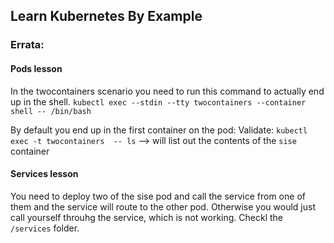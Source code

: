 ## Learn Kubernetes By Example

### Errata:

#### Pods lesson

In the twocontainers scenario you need to run this command to actually
end up in the shell.
`kubectl exec --stdin --tty twocontainers --container shell -- /bin/bash`

By default you end up in the first container on the pod:
Validate: `kubectl exec -t twocontainers  -- ls`
--> will list out the contents of the `sise` container

#### Services lesson
You need to deploy two of the sise pod and call the service from one of them and
the service will route to the other pod. Otherwise you would just call yourself
throuhg the service, which is not working. Checkl the `/services` folder.